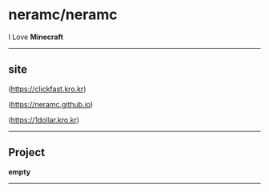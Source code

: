 # neramc/neramc
I Love **Minecraft**
____________________
## site
(https://clickfast.kro.kr)

(https://neramc.github.io)

(https://1dollar.kro.kr)
____________________
## Project
**empty**
____________________


